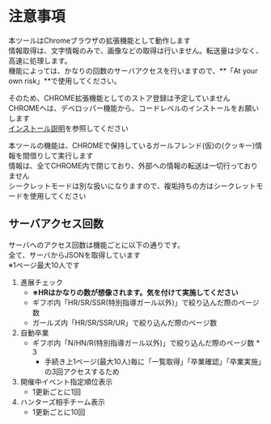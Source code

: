 # 注意事項

 本ツールはChromeブラウザの拡張機能として動作します  
 情報取得は、文字情報のみで、画像などの取得は行いません。転送量は少なく、高速に処理します。  
 機能によっては、かなりの回数のサーバアクセスを行いますので、**「At your own risk」**で使用してください。  

 そのため、CHROME拡張機能としてのストア登録は予定していません  
 CHROMEへは、デベロッパー機能から、コードレベルのインストールをお願いします  
 [インストール説明](install.md)を参照してください

 本ツールの機能は、CHROMEで保持しているガールフレンド(仮)の(クッキー)情報を間借りして実行します  
 情報は、全てCHROME内で閉じており、外部への情報の転送は一切行っておりません  
 シークレットモードは別な扱いになりますので、複垢持ちの方はシークレットモードを使用してください

## サーバアクセス回数

サーバへのアクセス回数は機能ごとに以下の通りです。  
全て、サーバからJSONを取得しています  
※1ページ最大10人です  

 1. 進展チェック
	- **※HRはかなりの数が想像されます。気を付けて実施してください**
	- ギフボ内「HR/SR/SSR(特別指導ガール以外)」で絞り込んだ際のページ数
	- ガールズ内「HR/SR/SSR/UR」で絞り込んだ際のページ数
 1. 自動卒業
	- ギフボ内「N/HN/R(特別指導ガール以外)」で絞り込んだ際のページ数 * 3
		- 手続き上1ページ(最大10人)毎に「一覧取得」「卒業確認」「卒業実施」の3回アクセスするため
 1. 開催中イベント指定順位表示
	- 1更新ごとに1回
 1. ハンターズ相手チーム表示
	- 1更新ごとに10回

## 


